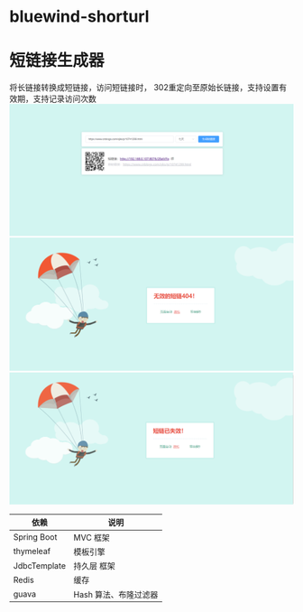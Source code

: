 # bluewind-shorturl
# 短链接生成器

将长链接转换成短链接，访问短链接时， 302重定向至原始长链接，支持设置有效期，支持记录访问次数
![输入图片说明](src/main/resources/static/images/example_main.png)
![输入图片说明](src/main/resources/static/images/example_404.png)
![输入图片说明](src/main/resources/static/images/example_expire.png)

| 依赖        | 说明                  |
| ----------- | ---------------------|
| Spring Boot | MVC 框架             |
| thymeleaf   | 模板引擎              |
| JdbcTemplate| 持久层 框架           |
| Redis       | 缓存                  |
| guava       | Hash 算法、布隆过滤器 |



